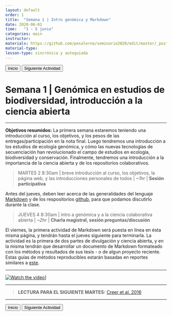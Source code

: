 ```yaml
---
layout: default
order: 1
title:  "Semana 1 | Intro genómica y Markdown"
date: 2020-06-01
time:   "1 - 5 junio"
categories: main
instructor: 
materials: https://github.com/pesalerno/seminario2020/edit/master/_posts/2020-06-01-1_Semana_1.md
material-type: 
lesson-type: sincrónica y autoguiada 
---
```


<a href="https://pesalerno.github.io/seminario2020/"><button>Inicio</button></a>    <a href="https://pesalerno.github.io/seminario2020/main/2020/06/02/2_Semana_2.html"><button>Siguiente Actividad</button></a>

# Semana 1 | Genómica en estudios de biodiversidad, introducción a la ciencia abierta

------------

**Objetivos resumidos:** La primera semana estaremos teniendo una introducción al curso, los objetivos, y los pesos de las entregas/participación en la nota final. Luego tendremos una introducción a los estudios de ecología genómica, y cómo las nuevas tecnologías de secuenciación han revolucionado el campo de estudios en ecología, biodiversidad y conservación. Finalmente, tendremos una introducción a la importancia de la ciencia abierta y de los repositorios colaborativos. 


> MARTES 2 8:30am | breve introducción al curso, los objetivos, la página web, y las introducciones personales de todos | *~1hr* | **Sesión participativa**

Antes del jueves, deben leer acerca de las generalidades del lenguaje [Markdown](https://www.markdownguide.org/getting-started/) y de los respositorios [github](https://www.howtogeek.com/180167/htg-explains-what-is-github-and-what-do-geeks-use-it-for/), para que podamos discutirlo durante la clase. 
 
> JUEVES 4 8:30am | intro a genómica y a la ciencia colaborativa abierta | *~2hr* | **Charla magistral, sesión preguntas/discusión**

El viernes, la primera actividad de Markdown será puesta en línea en ésta misma página, y tendrán hasta el jueves siguiente para terminarla. La actividad es la primera de dos partes de divulgación y ciencia abierta, y en la misma tendrán que desarrollar un documento de Markdown formateado con los métodos y resultados de sus tesis - o de algun proyecto reciente. Estas guías de métodos reproducibles estarán basadas en reportes similares a [este](https://github.com/pesalerno/Atelopus).

---------------

[![Watch the video](https://github.com/pesalerno/seminario2020/tree/master/images/Semana-1_intro-taller.png)](https://www.loom.com/share/36179690260b421ca971f5c0bc607229)]


--------------

> **LECTURA PARA EL SIGUIENTE MARTES:** [Creer et al. 2016](https://github.com/pesalerno/seminario2020/blob/master/files/2_Creer-etal-2016.pdf)

--------------

<a href="https://pesalerno.github.io/seminario2020/"><button>Inicio</button></a>    <a href="https://pesalerno.github.io/seminario2020/main/2020/06/02/2_Semana_2.html"><button>Siguiente Actividad</button></a>

